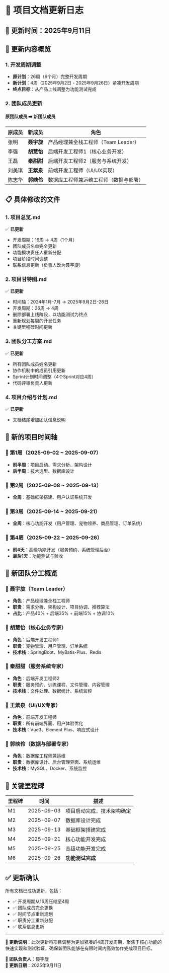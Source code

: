 # 🔄 项目文档更新日志

## 📅 更新时间：2025年9月11日

## 🎯 更新内容概览

### 1. 开发周期调整
- **原计划**：26周（6个月）完整开发周期
- **新计划**：4周（2025年9月2日 - 2025年9月26日）紧凑开发周期
- **终点目标**：从产品上线调整为功能测试完成

### 2. 团队成员更新

#### 原团队成员 ➡️ 新团队成员
| 原成员 | 新成员     | 角色                                   |
| ------ | ---------- | -------------------------------------- |
| 张明   | **聂宇旋** | 产品经理兼全栈工程师（Team Leader）    |
| 李强   | **胡慧怡** | 后端开发工程师1（核心业务开发）        |
| 王磊   | **秦甜甜** | 后端开发工程师2（服务与系统开发）      |
| 刘美琪 | **王紫泉** | 前端开发工程师（UI/UX实现）            |
| 陈志华 | **郭映伶** | 数据库工程师兼运维工程师（数据与部署） |

## 📋 具体修改的文件

### 1. 项目总览.md
✅ **已更新**
- 开发周期：16周 → 4周（1个月）
- 团队成员名单完全更新
- 功能模块责任人重新分配
- 项目阶段时间调整
- 联系信息更新（负责人改为聂宇旋）

### 2. 项目甘特图.md
✅ **已更新**
- 时间轴：2024年1月-7月 → 2025年9月2日-26日
- 开发周期：26周 → 4周
- 删除部署上线阶段，以功能测试为终点
- 重新规划每周的开发任务
- 关键里程碑时间更新

### 3. 团队分工方案.md
✅ **已更新**
- 所有团队成员姓名更新
- 协作机制中的成员引用更新
- Sprint计划时间调整（4个Sprint对应4周）
- 代码评审负责人更新

### 4. 项目介绍与计划.md
✅ **已更新**
- 文档结尾增加团队信息说明

## 🎯 新的项目时间轴

### 📅 第1周（2025-09-02 ~ 2025-09-07）
- **前半周**：项目启动、需求分析、架构设计
- **后半周**：技术选型、数据库设计

### 📅 第2周（2025-09-08 ~ 2025-09-13）
- **全周**：基础框架搭建、用户认证系统开发

### 📅 第3周（2025-09-14 ~ 2025-09-21）
- **全周**：核心功能开发（用户管理、宠物领养、商品管理、订单系统）

### 📅 第4周（2025-09-22 ~ 2025-09-26）
- **前4天**：高级功能开发（服务预约、系统管理后台）
- **最后1天**：功能测试与验收

## 👥 新团队分工概览

### 🔸 聂宇旋（Team Leader）
- **角色**：产品经理兼全栈工程师
- **职责**：需求分析、架构设计、项目协调、推荐算法
- **占比**：产品40% + 后端35% + 前端15% + 协调10%

### 🔸 胡慧怡（核心业务专家）
- **角色**：后端开发工程师1
- **职责**：宠物管理、用户管理、订单系统
- **技术栈**：SpringBoot、MyBatis-Plus、Redis

### 🔸 秦甜甜（服务系统专家）
- **角色**：后端开发工程师2
- **职责**：服务预约、训练课程、文件管理、内容管理
- **技术栈**：文件处理、数据统计、系统监控

### 🔸 王紫泉（UI/UX专家）
- **角色**：前端开发工程师
- **职责**：所有前端界面、用户体验优化
- **技术栈**：Vue3、Element Plus、响应式设计

### 🔸 郭映伶（数据与部署专家）
- **角色**：数据库工程师兼运维
- **职责**：数据库设计、后台管理界面、系统运维
- **技术栈**：MySQL、Docker、系统监控

## 🎯 关键里程碑

| 里程碑 | 时间       | 描述                       |
| ------ | ---------- | -------------------------- |
| M1     | 2025-09-03 | 项目启动完成，技术架构确定 |
| M2     | 2025-09-07 | 数据库设计完成             |
| M3     | 2025-09-13 | 基础框架搭建完成           |
| M4     | 2025-09-21 | 核心功能开发完成           |
| M5     | 2025-09-25 | 高级功能开发完成           |
| M6     | 2025-09-26 | **功能测试完成**           |

## ✅ 更新确认

所有文档已成功更新，包括：
- ✅ 开发周期从16周压缩至4周
- ✅ 团队成员完全更换
- ✅ 时间节点重新规划
- ✅ 职责分工重新分配
- ✅ 联系信息更新

---

**📝 更新说明**：此次更新将项目调整为更加紧凑的4周开发周期，聚焦于核心功能的快速实现和测试验证，确保新团队能够在有限时间内高效协作完成项目目标。

**👥 团队负责人**：聂宇旋  
**📅 更新日期**：2025年9月11日